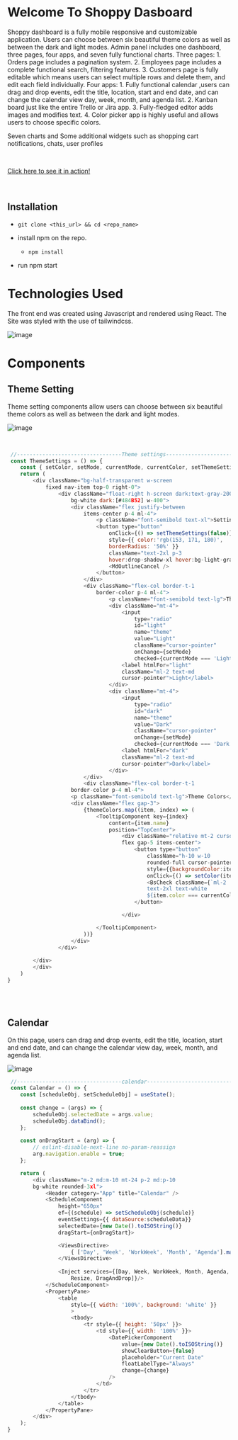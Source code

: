 # Welcome To Shoppy Dasboard
Shoppy dashboard is a fully mobile responsive and customizable application. Users can choose between six beautiful theme colors as well as between the dark and light modes. Admin panel includes one dashboard, three pages, four apps, and seven fully functional charts.
Three pages:
    1. Orders page includes a pagination system.
    2. Employees page includes a complete functional search, filtering features.
    3. Customers page is fully editable which means users can select multiple rows and delete them, and edit each field individually.
Four apps:
    1. Fully functional calendar ,users can drag and drop events, edit the title, location, start and end date, and can change the calendar view day, week, month, and agenda list.
    2. Kanban board just like the entire Trello or Jira app.
    3. Fully-fledged editor adds images and modifies text.
    4. Color picker app is highly useful and allows users to choose specific colors.

Seven charts and Some additional widgets such as 
	shopping cart notifications, chats, user profiles




<br>

[Click here to see it in action!](https://halisa-dashboard-app.netlify.app/)

<br>

## Installation

- `git clone <this_url> && cd <repo_name>`
- install npm on the repo.
 
  - `npm install`
 -  run npm start

# Technologies Used
  The front end was created using Javascript and rendered using React. The Site was styled with the use of tailwindcss.
<br>

![image](https://github.com/lisa1501/React-Admin-Dashboard-App/blob/main/src/images/mainpage.png)

# Components

## Theme Setting
Theme setting components allow users can choose between six beautiful theme colors as well as between the dark and light modes.
<br>

![image](https://github.com/lisa1501/React-Admin-Dashboard-App/blob/main/src/images/themesetting.png)

<br>

```javascript
 //---------------------------------Theme settings--------------------------------
 const ThemeSettings = () => {
    const { setColor, setMode, currentMode, currentColor, setThemeSettings } = useStateContext();
    return (
        <div className="bg-half-transparent w-screen 
            fixed nav-item top-0 right-0">
                <div className="float-right h-screen dark:text-gray-200
                    bg-white dark:[#484B52] w-400">
                    <div className="flex justify-between 
                        items-center p-4 ml-4">
                            <p className="font-semibold text-xl">Settings</p>
                            <button type="button"
                                onClick={() => setThemeSettings(false)}
                                style={{ color:'rgb(153, 171, 180)', 
                                borderRadius: '50%' }}
                                className="text-2xl p-3
                                hover:drop-shadow-xl hover:bg-light-gray">
                                <MdOutlineCancel />
                            </button>
                        </div>
                        <div className="flex-col border-t-1 
                            border-color p-4 ml-4">
                                <p className="font-semibold text-lg">Theme Options</p>
                                <div className="mt-4">
                                    <input 
                                        type="radio"
                                        id="light"
                                        name="theme"
                                        value="Light"
                                        className="cursor-pointer"
                                        onChange={setMode}
                                        checked={currentMode === 'Light'}/>
                                    <label htmlFor="light"
                                    className="ml-2 text-md
                                    cursor-pointer">Light</label>
                                </div>
                                <div className="mt-4">
                                    <input 
                                        type="radio"
                                        id="dark"
                                        name="theme"
                                        value="Dark"
                                        className="cursor-pointer"
                                        onChange={setMode}
                                        checked={currentMode === 'Dark'}/>
                                    <label htmlFor="dark"
                                    className="ml-2 text-md
                                    cursor-pointer">Dark</label>
                                </div>
                        </div>
                        <div className="flex-col border-t-1 
                    border-color p-4 ml-4">
                    <p className="font-semibold text-lg">Theme Colors</p>
                    <div className="flex gap-3">
                        {themeColors.map((item, index) => (
                            <TooltipComponent key={index}
                                content={item.name}
                                position="TopCenter">
                                    <div className="relative mt-2 cursor-pointer 
                                    flex gap-5 items-center">
                                        <button type="button"
                                            className="h-10 w-10 
                                            rounded-full cursor-pointer"
                                            style={{backgroundColor:item.color}}
                                            onClick={() => setColor(item.color)}>
                                            <BsCheck className={`ml-2
                                            text-2xl text-white
                                            ${item.color === currentColor ?'block' : 'hidden'}`} />
                                        </button>

                                    </div>

                            </TooltipComponent>
                        ))}
                    </div>
                </div>
                
        </div>
        </div>
    )
}
 
```
<br>

## Calendar 
On this page, users can drag and drop events, edit the title, location, start and end date, and can change the calendar view day, week, month, and agenda list.
<br>

![image](https://github.com/lisa1501/React-Admin-Dashboard-App/blob/main/src/images/calendar.png)
<br>

```javascript
 //---------------------------------calendar--------------------------------
 const Calendar = () => {
    const [scheduleObj, setScheduleObj] = useState();
    
    const change = (args) => {
        scheduleObj.selectedDate = args.value;
        scheduleObj.dataBind();
    };
    
    const onDragStart = (arg) => {
        // eslint-disable-next-line no-param-reassign
        arg.navigation.enable = true;
    };

    return (
        <div className="m-2 md:m-10 mt-24 p-2 md:p-10
        bg-white rounded-3xl">
            <Header category="App" title="Calendar" />
            <ScheduleComponent
                height="650px"
                ef={(schedule) => setScheduleObj(schedule)}
                eventSettings={{ dataSource:scheduleData}}
                selectedDate={new Date().toISOString()}
                dragStart={onDragStart}>

                <ViewsDirective>
                    { ['Day', 'Week', 'WorkWeek', 'Month', 'Agenda'].map((item) => <ViewDirective key={item} option={item} />)}
                </ViewsDirective>
                    
                <Inject services={[Day, Week, WorkWeek, Month, Agenda, 
                    Resize, DragAndDrop]}/>
            </ScheduleComponent>
            <PropertyPane>
                <table
                    style={{ width: '100%', background: 'white' }}
                    >
                    <tbody>
                        <tr style={{ height: '50px' }}>
                            <td style={{ width: '100%' }}>
                                <DatePickerComponent
                                    value={new Date().toISOString()}
                                    showClearButton={false}
                                    placeholder="Current Date"
                                    floatLabelType="Always"
                                    change={change}
                                />
                            </td>
                        </tr>
                    </tbody>
                </table>
            </PropertyPane>
        </div>
    );
}

```
<br>

